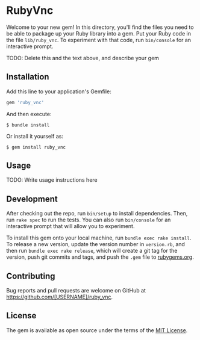 # RubyVnc

Welcome to your new gem! In this directory, you'll find the files you need to be able to package up your Ruby library into a gem. Put your Ruby code in the file `lib/ruby_vnc`. To experiment with that code, run `bin/console` for an interactive prompt.

TODO: Delete this and the text above, and describe your gem

## Installation

Add this line to your application's Gemfile:

```ruby
gem 'ruby_vnc'
```

And then execute:

    $ bundle install

Or install it yourself as:

    $ gem install ruby_vnc

## Usage

TODO: Write usage instructions here

## Development

After checking out the repo, run `bin/setup` to install dependencies. Then, run `rake spec` to run the tests. You can also run `bin/console` for an interactive prompt that will allow you to experiment.

To install this gem onto your local machine, run `bundle exec rake install`. To release a new version, update the version number in `version.rb`, and then run `bundle exec rake release`, which will create a git tag for the version, push git commits and tags, and push the `.gem` file to [rubygems.org](https://rubygems.org).

## Contributing

Bug reports and pull requests are welcome on GitHub at https://github.com/[USERNAME]/ruby_vnc.


## License

The gem is available as open source under the terms of the [MIT License](https://opensource.org/licenses/MIT).
